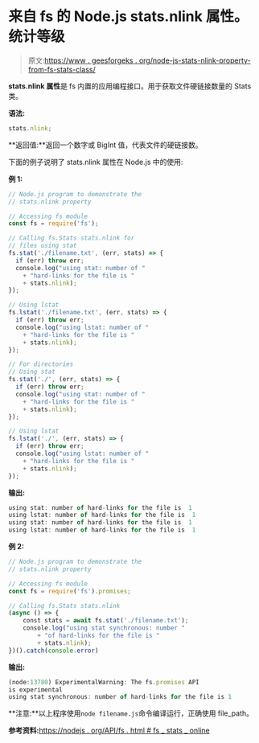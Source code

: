 # 来自 fs 的 Node.js stats.nlink 属性。统计等级

> 原文:[https://www . geesforgeks . org/node-js-stats-nlink-property-from-fs-stats-class/](https://www.geeksforgeeks.org/node-js-stats-nlink-property-from-fs-stats-class/)

**stats.nlink 属性**是 fs 内置的应用编程接口。用于获取文件硬链接数量的 Stats 类。

**语法:**

```js
stats.nlink;
```

**返回值:**返回一个数字或 BigInt 值，代表文件的硬链接数。

下面的例子说明了 stats.nlink 属性在 Node.js 中的使用:

**例 1:**

```js
// Node.js program to demonstrate the   
// stats.nlink property

// Accessing fs module
const fs = require('fs');

// Calling fs.Stats stats.nlink for 
// files using stat
fs.stat('./filename.txt', (err, stats) => {
  if (err) throw err;
  console.log("using stat: number of "
    + "hard-links for the file is "
    + stats.nlink);
});

// Using lstat
fs.lstat('./filename.txt', (err, stats) => {
  if (err) throw err;
  console.log("using lstat: number of "
    + "hard-links for the file is "
    + stats.nlink);
});

// For directories
// Using stat
fs.stat('./', (err, stats) => {
  if (err) throw err;
  console.log("using stat: number of "
    + "hard-links for the file is "
    + stats.nlink);
});

// Using lstat
fs.lstat('./', (err, stats) => {
  if (err) throw err;
  console.log("using lstat: number of "
    + "hard-links for the file is "
    + stats.nlink);
});
```

**输出:**

```js
using stat: number of hard-links for the file is  1
using lstat: number of hard-links for the file is  1
using stat: number of hard-links for the file is  1
using lstat: number of hard-links for the file is  1

```

**例 2:**

```js
// Node.js program to demonstrate the   
// stats.nlink property

// Accessing fs module
const fs = require('fs').promises;

// Calling fs.Stats stats.nlink
(async () => {
    const stats = await fs.stat('./filename.txt');
    console.log("using stat synchronous: number "
        + "of hard-links for the file is "
        + stats.nlink);
})().catch(console.error)
```

**输出:**

```js
(node:13780) ExperimentalWarning: The fs.promises API 
is experimental 
using stat synchronous: number of hard-links for the file is 1
```

**注意:**以上程序使用`node filename.js`命令编译运行，正确使用 file_path。

**参考资料:**[https://nodejs . org/API/fs . html # fs _ stats _ online](https://nodejs.org/api/fs.html#fs_stats_nlink)